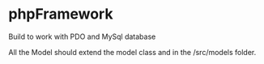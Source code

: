 # phpFramework

Build to work with PDO and MySql database

All the Model should extend the model class and in the /src/models folder.
